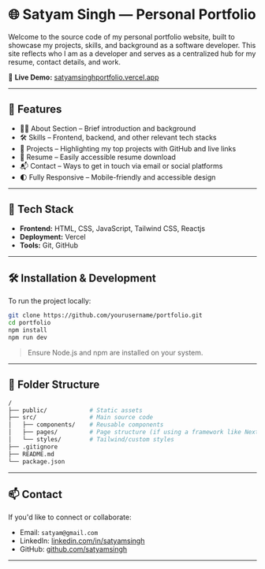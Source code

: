 # 🌐 Satyam Singh — Personal Portfolio

Welcome to the source code of my personal portfolio website, built to showcase my projects, skills, and background as a software developer. This site reflects who I am as a developer and serves as a centralized hub for my resume, contact details, and work.

🔗 **Live Demo:** [satyamsinghportfolio.vercel.app](https://satyamsinghportfolio.vercel.app)

---

## 📌 Features

- 🧑‍💻 About Section – Brief introduction and background  
- 🛠️ Skills – Frontend, backend, and other relevant tech stacks  
- 📁 Projects – Highlighting my top projects with GitHub and live links  
- 📄 Resume – Easily accessible resume download  
- 📬 Contact – Ways to get in touch via email or social platforms  
- 🌓 Fully Responsive – Mobile-friendly and accessible design  

---

## 🚀 Tech Stack

- **Frontend:** HTML, CSS, JavaScript, Tailwind CSS, Reactjs 
- **Deployment:** Vercel  
- **Tools:** Git, GitHub  

---

## 🛠️ Installation & Development

To run the project locally:

```bash
git clone https://github.com/yourusername/portfolio.git
cd portfolio
npm install
npm run dev
```

> Ensure Node.js and npm are installed on your system.

---

## 🧩 Folder Structure

```bash
/
├── public/            # Static assets
├── src/               # Main source code
│   ├── components/    # Reusable components
│   ├── pages/         # Page structure (if using a framework like Next.js)
│   └── styles/        # Tailwind/custom styles
├── .gitignore
├── README.md
└── package.json
```

---

## 📫 Contact

If you'd like to connect or collaborate:

- Email: `satyam@gmail.com`  
- LinkedIn: [linkedin.com/in/satyamsingh](https://www.linkedin.com/in/satyamsingh)  
- GitHub: [github.com/satyamsingh](https://github.com/satyamsingh)  

---

